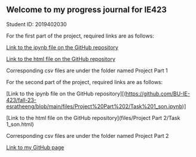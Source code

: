 ## Welcome to my progress journal for IE423

Student ID: 2019402030

For the first part of the project, required links are as follows:

[Link to the ipynb file on the GitHub repository](https://github.com/BU-IE-423/fall-23-esratheeng/blob/main/files/Project%20Part%201/Project_part1.ipynb)

[Link to the html file on the GitHub repository](files/Project_part1.html)

Corresponding csv files are under the folder named Project Part 1

For the second part of the project, required links are as follows:

[Link to the ipynb file on the GitHub repository][(https://github.com/BU-IE-423/fall-23-esratheeng/blob/main/files/Project%20Part%202/Task%201_son.ipynb)]

[Link to the html file on the GitHub repository](files/Project Part 2/Task 1_son.html)

Corresponding csv files are under the folder named Project Part 2



[Link to my GitHub page](https://bu-ie-423.github.io/fall-23-esratheeng/)
